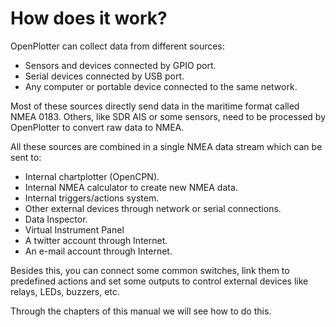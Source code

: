 # How does it work?

OpenPlotter can collect data from different sources:

* Sensors and devices connected by GPIO port.
* Serial devices connected by USB port.
* Any computer or portable device connected to the same network.

Most of these sources directly send data in the maritime format called NMEA 0183. Others, like SDR AIS or some sensors, need to be processed by OpenPlotter to convert raw data to NMEA.

All these sources are combined in a single NMEA data stream which can be sent to:

* Internal chartplotter (OpenCPN).
* Internal  NMEA calculator to create new NMEA data.
* Internal triggers/actions system.
* Other external devices through network or serial connections.
* Data Inspector.
* Virtual Instrument Panel
* A twitter account through Internet.
* An e-mail account through Internet.

Besides this, you can connect some common switches, link them to predefined actions and set some outputs to control external devices like relays, LEDs, buzzers, etc.

Through the chapters of this manual we will see how to do this.
